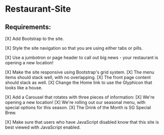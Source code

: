 # Restaurant-Site

 ## Requirements:

[X] Add Bootstrap to the site.

[X] Style the site navigation so that you are using either tabs or pills.

[X] Use a jumbotron or page header to call out big news - your restaurant is           opening a new location!

[X] Make the site responsive using Bootstrap's grid system.
    [X] The menu items should stack well, with no overlapping.
    [X] The front page content should stack as well.
    [X] Change the Home link to use the Glyphicon that looks like a house.

[X] Add a Carousel that rotates with three pieces of information:
    [X] We're opening a new location!
    [X] We're rolling out our seasonal menu, with special options for this season.
    [X] The Drink of the Month is SG Special Brew.

[X] Make sure that users who have JavaScript disabled know that this site is best      viewed with JavaScript enabled.